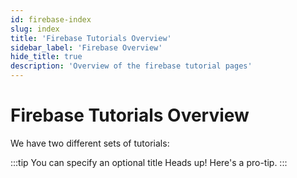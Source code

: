 ```yaml
---
id: firebase-index
slug: index
title: 'Firebase Tutorials Overview'
sidebar_label: 'Firebase Overview'
hide_title: true
description: 'Overview of the firebase tutorial pages'
---
```


# Firebase Tutorials Overview

We have two different sets of tutorials:

:::tip You can specify an optional title
Heads up! Here's a pro-tip.
:::
